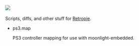 ![](https://retropie.org.uk/wp-content/uploads/2016/04/RetroPieWebsiteLogo.png)
----------

Scripts, diffs, and other stuff for [Retropie](http://http://retropie.org.uk/).

* ps3.map

	PS3 controller mapping for use with moonlight-embedded.
